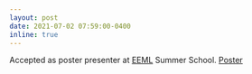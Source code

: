 ```yaml
---
layout: post
date: 2021-07-02 07:59:00-0400
inline: true
---
```


Accepted as poster presenter at [EEML](https://www.eeml.eu/home) Summer School. 
[Poster](https://www.youtube.com/watch?v=rVZKufr2JLU)
